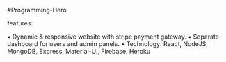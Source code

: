 #Programming-Hero

features:

•	Dynamic & responsive website with stripe payment gateway.
•	Separate dashboard for users and admin panels.
•	Technology: React, NodeJS, MongoDB, Express, Material-UI, Firebase, Heroku

